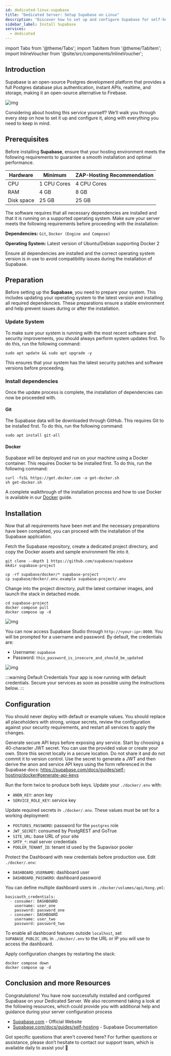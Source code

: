 ```yaml
---
id: dedicated-linux-supabase
title: "Dedicated Server: Setup Supabase on Linux"
description: "Discover how to set up and configure Supabase for self-hosting to build a powerful open-source Postgres platform → Learn more now"
sidebar_label: Install Supabase
services:
  - dedicated
---
```


import Tabs from '@theme/Tabs';
import TabItem from '@theme/TabItem';
import InlineVoucher from '@site/src/components/InlineVoucher';

## Introduction

Supabase is an open-source Postgres development platform that provides a full Postgres database plus authentication, instant APIs, realtime, and storage, making it an open-source alternative to Firebase. 

![img](https://screensaver01.zap-hosting.com/index.php/s/gE9NRSMr22oZaCx/preview)

Considering about hosting this service yourself? We’ll walk you through every step on how to set it up and configure it, along with everything you need to keep in mind.

<InlineVoucher />



## Prerequisites

Before installing **Supabase**, ensure that your hosting environment meets the following requirements to guarantee a smooth installation and optimal performance.

| Hardware   | Minimum     | ZAP-Hosting Recommendation |
| ---------- | ----------- | -------------------------- |
| CPU        | 1 CPU Cores | 4 CPU Cores                |
| RAM        | 4 GB        | 8 GB                       |
| Disk space | 25 GB       | 25 GB                      |

The software requires that all necessary dependencies are installed and that it is running on a supported operating system. Make sure your server meets the following requirements before proceeding with the installation:

**Dependencies:** `Git`, `Docker (Engine and Compose)` 

**Operating System:** Latest version of Ubuntu/Debian supporting Docker 2

Ensure all dependencies are installed and the correct operating system version is in use to avoid compatibility issues during the installation of Supabase.



## Preparation

Before setting up the **Supabase**, you need to prepare your system. This includes updating your operating system to the latest version and installing all required dependencies. These preparations ensure a stable environment and help prevent issues during or after the installation.


### Update System
To make sure your system is running with the most recent software and security improvements, you should always perform system updates first. To do this, run the following command:

```
sudo apt update && sudo apt upgrade -y
```
This ensures that your system has the latest security patches and software versions before proceeding.

### Install dependencies
Once the update process is complete, the installation of dependencies can now be proceeded with. 

#### Git
The Supabase data will be downloaded through GitHub. This requires Git  to be installed first. To do this, run the following command: 
```
sudo apt install git-all
```

#### Docker

Supabase will be deployed and run on your machine using a Docker container. This requires Docker to be installed first. To do this, run the following command: 

```
curl -fsSL https://get.docker.com -o get-docker.sh
sh get-docker.sh
```

A complete walkthrough of the installation process and how to use Docker is available in our [Docker](dedicated-linux-docker.md) guide.


## Installation
Now that all requirements have been met and the necessary preparations have been completed, you can proceed with the installation of the Supabase application.

Fetch the Supabase repository, create a dedicated project directory, and copy the Docker assets and sample environment file into it.

```
git clone --depth 1 https://github.com/supabase/supabase
mkdir supabase-project

cp -rf supabase/docker/* supabase-project
cp supabase/docker/.env.example supabase-project/.env
```

Change into the project directory, pull the latest container images, and launch the stack in detached mode.
```
cd supabase-project
docker compose pull
docker compose up -d
```

![img](https://screensaver01.zap-hosting.com/index.php/s/njapji2YePRgema/preview)

You can now access Supabase Studio through `http://<your-ip>:8000`. You will be prompted for a username and password. By default, the credentials are:

- Username: `supabase`
- Password: `this_password_is_insecure_and_should_be_updated`

![img](https://screensaver01.zap-hosting.com/index.php/s/oBpk2K3S46gETHf/preview)

:::warning Default Credentials
Your app is now running with default credentials. Secure your services as soon as possible using the instructions below.
:::



## Configuration
You should never deploy with default or example values. You should replace all placeholders with strong, unique secrets, review the configuration against your security requirements, and restart all services to apply the changes.

Generate secure API keys before exposing any service. Start by choosing a 40-character JWT secret. You can use the provided value or create your own. Store this secret locally in a secure location. Do not share it and do not commit it to version control. Use the secret to generate a JWT and then derive the anon and service API keys using the form referenced in the Supabase docs: https://supabase.com/docs/guides/self-hosting/docker#generate-api-keys

Run the form twice to produce both keys. Update your `./docker/.env` with:

- `ANON_KEY`: anon key
- `SERVICE_ROLE_KEY`: service key

Update required secrets in `./docker/.env`. These values must be set for a working deployment:

- `POSTGRES_PASSWORD`: password for the `postgres` role
- `JWT_SECRET`: consumed by PostgREST and GoTrue
- `SITE_URL`: base URL of your site
- `SMTP_*`: mail server credentials
- `POOLER_TENANT_ID`: tenant id used by the Supavisor pooler

Protect the Dashboard with new credentials before production use. Edit `./docker/.env`:

- `DASHBOARD_USERNAME`: dashboard user
- `DASHBOARD_PASSWORD`: dashboard password

You can define multiple dashboard users in `./docker/volumes/api/kong.yml`:

```
basicauth_credentials:
  - consumer: DASHBOARD
    username: user_one
    password: password_one
  - consumer: DASHBOARD
    username: user_two
    password: password_two
```

To enable all dashboard features outside `localhost`, set `SUPABASE_PUBLIC_URL` in `./docker/.env` to the URL or IP you will use to access the dashboard.

Apply configuration changes by restarting the stack:

```
docker compose down
docker compose up -d
```




## Conclusion and more Resources

Congratulations! You have now successfully installed and configured Supabase on your Dedicated Server. We also recommend taking a look at the following resources, which could provide you with additional help and guidance during your server configuration process

- [Supabase.com](https://Supabase.com/) - Official Website
- [Supabase.com/docs/guides/self-hosting](https://supabase.com/docs/guides/self-hosting) - Supabase Documentation

Got specific questions that aren't covered here? For further questions or assistance, please don’t hesitate to contact our support team, which is available daily to assist you! 🙂



<InlineVoucher />